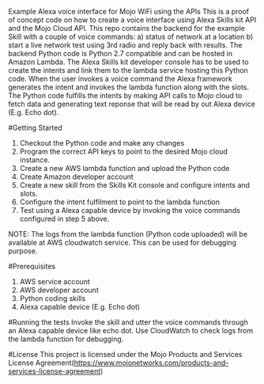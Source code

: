 Example Alexa voice interface for Mojo WiFi using the APIs
This is a proof of concept code on how to create a voice interface using Alexa Skills kit API and the Mojo Cloud API. This repo contains the backend for the example Skill with a couple of voice commands: a) status of network at a location b) start a live network test using 3rd radio and reply back with results. The backend Python code is Python 2.7 compatible and can be hosted in Amazon Lambda. The Alexa Skills kit developer console has to be used to create the intents and link them to the lambda service hosting this Python code. When the user invokes a voice command the Alexa framework generates the intent and invokes the lambda function along with the slots. The Python code fulfills the intents by making API calls to Mojo cloud to fetch data and generating text reponse that will be read by out Alexa device (E.g. Echo dot). 

#Getting Started
1. Checkout the Python code and make any changes
2. Program the correct API keys to point to the desired Mojo cloud instance.
3. Create a new AWS lambda function and upload the Python code
4. Create Amazon developer account
5. Create a new skill from the Skills Kit console and configure intents and slots.
6. Configure the intent fulfilment to point to the lambda function
7. Test using a Alexa capable device by invoking the voice commands configured in step 5 above. 

NOTE: The logs from the lambda function (Python code uploaded) will be available at AWS cloudwatch service. This can be used for debugging purpose.

#Prerequisites
1. AWS service account
2. AWS developer account
3. Python coding skills
4. Alexa capable device (E.g. Echo dot)

#Running the tests
Invoke the skill and utter the voice commands through an Alexa capable device like echo dot. Use CloudWatch to check logs from the lambda function for debugging.

#License
This project is licensed under the Mojo Products and Services License Agreement(https://www.mojonetworks.com/products-and-services-license-agreement)

